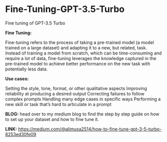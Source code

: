 # Fine-Tuning-GPT-3.5-Turbo
Fine tuning of GPT-3.5 Turbo

**Fine Tuning:**

Fine-tuning refers to the process of taking a pre-trained model (a model trained on a large dataset) and adapting it to a new, but related, task. Instead of training a model from scratch, which can be time-consuming and require a lot of data, fine-tuning leverages the knowledge captured in the pre-trained model to achieve better performance on the new task with potentially less data.

**Use cases:**

Setting the style, tone, format, or other qualitative aspects
Improving reliability at producing a desired output
Correcting failures to follow complex prompts
Handling many edge cases in specific ways
Performing a new skill or task that’s hard to articulate in a prompt

**BLOG:**
head over to my medium blog to find the step by step guide on how to set up your dataset and how to fine tune it.

**LINK:** https://medium.com/@alimusa2514/how-to-fine-tune-gpt-3-5-turbo-8253ed30fe09
